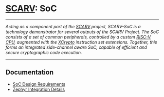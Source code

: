 # [SCARV](https://github.com/scarv): SoC

---

*Acting as a component part of the
[SCARV](https://www.scarv.org)
project,
SCARV-SoC is a technology demonstrator for several outputs of the SCARV Project.
The SoC consists of a set of common peripherals,
controlled by a custom
[RISC-V CPU](https://github.com:/scarv/scarv-cpu),
augmented with the
[XCrypto](https://github.com/scarv/xcrypto)
instruction set extensions.
Together,
this forms an integrated side-channel aware SoC,
capable of efficient and secure cryptographic code execution.*

---

## Documentation

- [SoC Design Requirements](doc/soc-requirements.md)
- [Zephyr Integration Details](doc/zephyr-integration.md)

